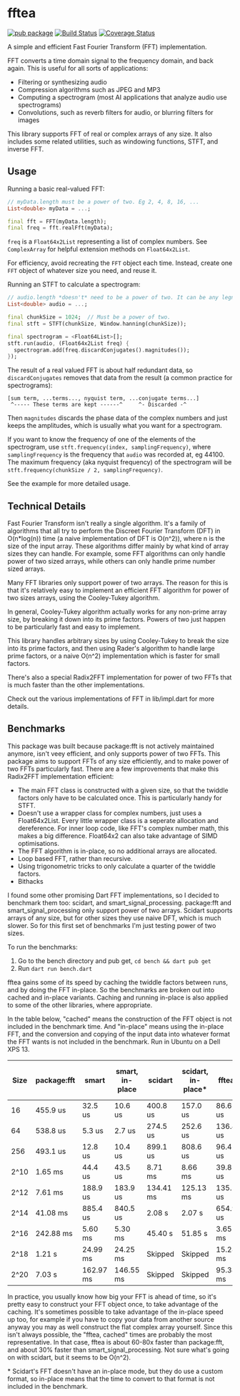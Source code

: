 # fftea

[![pub package](https://img.shields.io/pub/v/fftea.svg)](https://pub.dev/packages/fftea)
[![Build Status](https://github.com/liamappelbe/fftea/workflows/CI/badge.svg)](https://github.com/liamappelbe/fftea/actions?query=workflow%3ACI+branch%3Amain)
[![Coverage Status](https://coveralls.io/repos/github/liamappelbe/fftea/badge.svg?branch=main)](https://coveralls.io/github/liamappelbe/fftea?branch=main)

A simple and efficient Fast Fourier Transform (FFT) implementation.

FFT converts a time domain signal to the frequency domain, and back again. This
is useful for all sorts of applications:

- Filtering or synthesizing audio
- Compression algorithms such as JPEG and MP3
- Computing a spectrogram (most AI applications that analyze audio use
  spectrograms)
- Convolutions, such as reverb filters for audio, or blurring filters for images

This library supports FFT of real or complex arrays of any size. It also
includes some related utilities, such as windowing functions, STFT, and inverse
FFT.

## Usage

Running a basic real-valued FFT:

```dart
// myData.length must be a power of two. Eg 2, 4, 8, 16, ...
List<double> myData = ...;

final fft = FFT(myData.length);
final freq = fft.realFft(myData);
```

`freq` is a `Float64x2List` representing a list of complex numbers. See
`ComplexArray` for helpful extension methods on `Float64x2List`.

For efficiency, avoid recreating the `FFT` object each time. Instead, create one
`FFT` object of whatever size you need, and reuse it.

Running an STFT to calculate a spectrogram:

```dart
// audio.length *doesn't* need to be a power of two. It can be any legnth.
List<double> audio = ...;

final chunkSize = 1024;  // Must be a power of two.
final stft = STFT(chunkSize, Window.hanning(chunkSize));

final spectrogram = <Float64List>[];
stft.run(audio, (Float64x2List freq) {
  spectrogram.add(freq.discardConjugates().magnitudes());
});

```

The result of a real valued FFT is about half redundant data, so
`discardConjugates` removes that data from the result (a common practice for
spectrograms):

```
[sum term, ...terms..., nyquist term, ...conjugate terms...]
 ^----- These terms are kept ------^     ^- Discarded -^
```

Then `magnitudes` discards the phase data of the complex numbers and just keeps
the amplitudes, which is usually what you want for a spectrogram.

If you want to know the frequency of one of the elements of the spectrogram, use
`stft.frequency(index, samplingFrequency)`, where `samplingFrequency` is the
frequency that `audio` was recorded at, eg 44100. The maximum frequency (aka
nyquist frequency) of the spectrogram will be
`stft.frequency(chunkSize / 2, samplingFrequency)`.

See the example for more detailed usage.

## Technical Details

Fast Fourier Transform isn't really a single algorithm. It's a family of
algorithms that all try to perform the Discreet Fourier Transform (DFT) in
O(n\*log(n)) time (a naive implementation of DFT is O(n^2)), where n is the size
of the input array. These algorithms differ mainly by what kind of array sizes
they can handle. For example, some FFT algorithms can only handle power of two
sized arrays, while others can only handle prime number sized arrays.

Many FFT libraries only support power of two arrays. The reason for this is that
it's relatively easy to implement an efficient FFT algorithm for power of two
sizes arrays, using the Cooley-Tukey algorithm.

In general, Cooley-Tukey algorithm actually works for any non-prime array size,
by breaking it down into its prime factors. Powers of two just happen to be
particularly fast and easy to implement.

This library handles arbitrary sizes by using Cooley-Tukey to break the size
into its prime factors, and then using Rader's algorithm to handle large prime
factors, or a naive O(n^2) implementation which is faster for small factors.

There's also a special Radix2FFT implementation for power of two FFTs that is
much faster than the other implementations.

Check out the various implementations of FFT in lib/impl.dart for more details.

## Benchmarks

This package was built because package:fft is not actively maintained anymore,
isn't veey efficient, and only supports power of two FFTs. This package aims to
support FFTs of any size efficiently, and to make power of two FFTs particularly
fast. There are a few improvements that make this Radix2FFT implementation
efficient:

- The main FFT class is constructed with a given size, so that the twiddle
  factors only have to be calculated once. This is particularly handy for STFT.
- Doesn't use a wrapper class for complex numbers, just uses a Float64x2List.
  Every little wrapper class is a seperate allocation and dereference. For inner
  loop code, like FFT's complex number math, this makes a big difference.
  Float64x2 can also take advantage of SIMD optimisations.
- The FFT algorithm is in-place, so no additional arrays are allocated.
- Loop based FFT, rather than recursive.
- Using trigonometric tricks to only calculate a quarter of the twiddle factors.
- Bithacks

I found some other promising Dart FFT implementations, so I decided to benchmark
them too: scidart, and smart_signal_processing. package:fft and
smart_signal_processing only support power of two arrays. Scidart supports
arrays of any size, but for other sizes they use naive DFT, which is much slower.
So for this first set of benchmarks I'm just testing power of two sizes.

To run the benchmarks:

1. Go to the bench directory and pub get, `cd bench && dart pub get`
2. Run `dart run bench.dart`

fftea gains some of its speed by caching the twiddle factors between runs, and
by doing the FFT in-place. So the benchmarks are broken out into cached and
in-place variants. Caching and running in-place is also applied to some of the
other libraries, where appropriate.

In the table below, "cached" means the construction of the FFT object is not
included in the benchmark time. And "in-place" means using the in-place FFT, and
the conversion and copying of the input data into whatever format the FFT wants
is not included in the benchmark. Run in Ubuntu on a Dell XPS 13.

| Size | package:fft | smart | smart, in-place | scidart | scidart, in-place* | fftea | fftea, cached | fftea, in-place, cached |
| --- | --- | --- | --- | --- | --- | --- | --- | --- |
| 16 | 455.9 us | 32.5 us | 10.6 us | 400.8 us | 157.0 us | 86.6 us | 42.1 us | 42.9 us |
| 64 | 538.8 us | 5.3 us | 2.7 us | 274.5 us | 252.6 us | 136.4 us | 119.0 us | 102.5 us |
| 256 | 493.1 us | 12.8 us | 10.4 us | 899.1 us | 808.6 us | 96.4 us | 68.3 us | 58.0 us |
| 2^10 | 1.65 ms | 44.4 us | 43.5 us | 8.71 ms | 8.66 ms | 39.8 us | 28.6 us | 24.6 us |
| 2^12 | 7.61 ms | 188.9 us | 183.9 us | 134.41 ms | 125.13 ms | 135.2 us | 118.1 us | 108.2 us |
| 2^14 | 41.08 ms | 885.4 us | 840.5 us | 2.08 s | 2.07 s | 654.9 us | 592.3 us | 489.3 us |
| 2^16 | 242.88 ms | 5.60 ms | 5.30 ms | 45.40 s | 51.85 s | 3.65 ms | 6.77 ms | 2.57 ms |
| 2^18 | 1.21 s | 24.99 ms | 24.25 ms | Skipped | Skipped | 15.28 ms | 13.94 ms | 10.65 ms |
| 2^20 | 7.03 s | 162.97 ms | 146.55 ms | Skipped | Skipped | 95.38 ms | 101.17 ms | 73.54 ms |

In practice, you usually know how big your FFT is ahead of time, so it's pretty
easy to construct your FFT object once, to take advantage of the caching. It's
sometimes possible to take advantage of the in-place speed up too, for example
if you have to copy your data from another source anyway you may as well
construct the flat complex array yourself. Since this isn't always possible,
the "fftea, cached" times are probably the most representative. In that case,
fftea is about 60-80x faster than package:fft, and about 30% faster than
smart_signal_processing. Not sure what's going on with scidart, but it seems to
be O(n^2).

\* Scidart's FFT doesn't have an in-place mode, but they do use a custom format,
so in-place means that the time to convert to that format is not included in the
benchmark.
